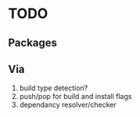 TODO
========

Packages
--------

Via
-------
1. build type detection?
2. push/pop for build and install flags
3. dependancy resolver/checker

